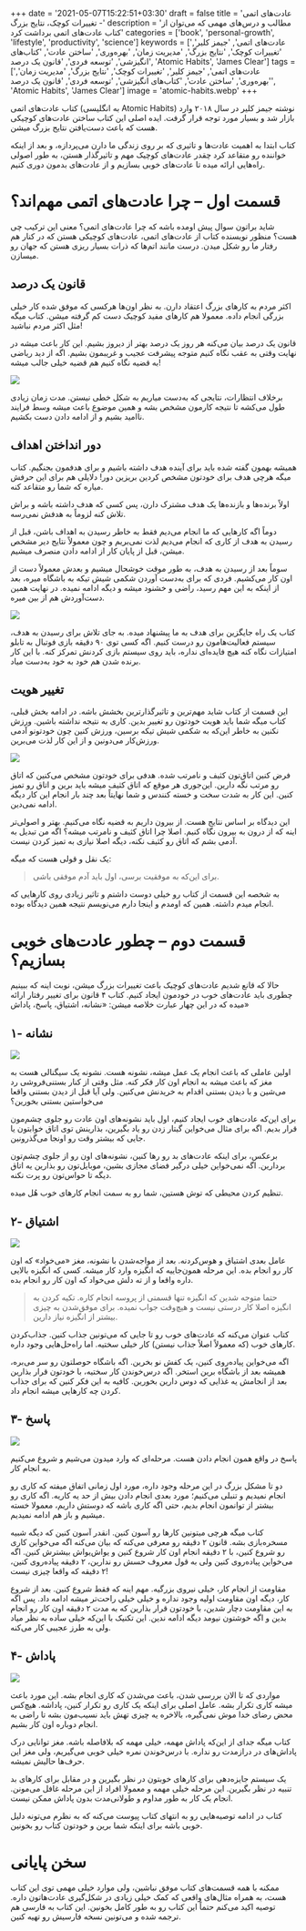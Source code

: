 +++
date = '2021-05-07T15:22:51+03:30'
draft = false
title = 'عادت‌های اتمی - تغییرات کوچک، نتایج بزرگ'
description = 'مطالب و درس‌های مهمی که می‌توان از کتاب عادت‌های اتمی برداشت کرد'
categories = ['book', 'personal-growth', 'lifestyle', 'productivity', 'science']
keywords = ['عادت‌های اتمی', 'جیمز کلیر', 'تغییرات کوچک', 'نتایج بزرگ', 'مدیریت زمان', 'بهره‌وری', 'ساختن عادت', 'کتاب‌های انگیزشی', 'توسعه فردی', 'قانون یک درصد', 'Atomic Habits', 'James Clear']
tags = ['عادت‌های اتمی', 'جیمز کلیر', 'تغییرات کوچک', 'نتایج بزرگ', 'مدیریت زمان', 'بهره‌وری', 'ساختن عادت', 'کتاب‌های انگیزشی', 'توسعه فردی', 'قانون یک درصد', 'Atomic Habits', 'James Clear']
image = 'atomic-habits.webp'
+++

کتاب عادت‌های اتمی (به انگلیسی Atomic Habits) نوشته جیمز کلیر در سال ۲۰۱۸ وارد بازار شد و بسیار مورد توجه قرار گرفت. ایده اصلی این کتاب ساختن عادت‌های کوچیکی هست که باعث دست‌یافتن نتایج بزرگ میشن.

کتاب ابتدا به اهمیت عادت‌ها و تاثیری که بر روی زندگی ما دارن می‌پردازه، و بعد از اینکه خواننده رو متقاعد کرد چقدر عادت‌های کوچیک مهم و تاثیرگذار هستن، به طور اصولی راه‌هایی ارائه میده تا عادت‌های خوبی بسازیم و از عادت‌های بدمون دوری کنیم.
# قسمت اول – چرا عادت‌های اتمی مهم‌اند؟
شاید براتون سوال پیش اومده باشه که چرا عادت‌های اتمی؟ معنی این ترکیب چی هست؟ منظور نویسنده کتاب از عادت‌های اتمی، عادت‌های کوچیکی هستن که در کنار هم رفتار ما رو شکل میدن. درست مانند اتم‌ها که ذرات بسیار ریزی هستن که جهان رو میسازن.
## قانون یک درصد
اکثر مردم به کارهای بزرگ اعتقاد دارن. به نظر اون‌ها هرکسی که موفق شده کار خیلی بزرگی انجام داده. معمولا هم کارهای مفید کوچیک دست کم گرفته میشن. کتاب میگه مثل اکثر مردم نباشید!

قانون یک درصد بیان می‌کنه هر روز یک درصد بهتر از دیروز بشیم. این کار باعث میشه در نهایت وقتی به عقب نگاه کنیم متوجه پیشرفت عجیب و غریبمون بشیم. اگه از دید ریاضی به قضیه نگاه کنیم هم قضیه خیلی جالب میشه!

![](one-percent-diagram.webp)

برخلاف انتظارات، نتایجی که به‌دست میاریم به شکل خطی نیستن. مدت زمان زیادی طول می‌کشه تا نتیجه کارمون مشخص بشه و همین موضوع باعث میشه وسط فرایند ناامید بشیم و از ادامه دادن دست بکشیم.
## دور انداختن اهداف
همیشه بهمون گفته شده باید برای آینده هدف داشته باشیم و برای هدفمون بجنگیم. کتاب میگه هرچی هدف برای خودتون مشخص کردین بریزین دور! دلایلی هم برای این حرفش میاره که شما رو متقاعد کنه.

اولاً برنده‌ها و بازنده‌ها یک هدف مشترک دارن، پس کسی که هدف داشته باشه و براش تلاش کنه لزوماً به هدفش نمی‌رسه.

دوماً اگه کارهایی که ما انجام می‌دیم فقط به خاطر رسیدن به اهداف باشن، قبل از رسیدن به هدف از کاری که انجام می‌دیم لذت نمی‌بریم و چون معمولاً نتایج دیر مشخص میشن، قبل از پایان کار از ادامه دادن منصرف میشیم.

سوماً بعد از رسیدن به هدف، به طور موقت خوشحال میشیم و بعدش معمولاً دست از اون کار می‌کشیم. فردی که برای به‌دست آوردن شکمی شیش تیکه به باشگاه میره، بعد از اینکه به این مهم رسید، راضی و خشنود میشه و دیگه ادامه نمیده. در نهایت همین دست‌آوردش هم از بین میره.

![](goal-vs-system.webp)

کتاب یک راه جایگزین برای هدف به ما پیشنهاد میده. به جای تلاش برای رسیدن به هدف، سیستم فعالیت‌هامون رو درست کنیم. اگه کسی توی ۹۰ دقیقه بازی فوتبال به تابلو امتیازات نگاه کنه هیچ فایده‌ای نداره، باید روی سیستم بازی کردنش تمرکز کنه. با این کار برنده شدن هم خود به خود به‌دست میاد.
## تغییر هویت
این قسمت از کتاب شاید مهم‌ترین و تاثیرگذارترین بخشش باشه. در ادامه بخش قبلی، کتاب میگه شما باید هویت خودتون رو تغییر بدین. کاری به نتیجه نداشته باشین. ورزش نکنین به خاطر این‌که به شکمی شیش تیکه برسین، ورزش کنین چون خودتونو آدمی ورزش‌کار می‌دونین و از این کار لذت می‌برین.

![](identity-process-result.webp)

فرض کنین اتاق‌تون کثیف و نامرتب شده. هدفی برای خودتون مشخص می‌کنین که اتاق رو مرتب نگه دارین. این‌جوری هر موقع که اتاق کثیف میشه باید برین و اتاق رو تمیز کنین. این کار به شدت سخت و خسته کنندس و شما نهایتاً بعد چند بار انجام این کار دیگه ادامه نمی‌دین.

این دیدگاه بر اساس نتایج هست. از بیرون داریم به قضیه نگاه می‌کنیم. بهتر و اصولی‌تر اینه که از درون به بیرون نگاه کنیم. اصلا چرا اتاق کثیف و نامرتب میشه؟ اگه من تبدیل به آدمی بشم که اتاق رو کثیف نکنه، دیگه اصلا نیازی به تمیز کردن نیست.

یک نقل و قولی هست که میگه:

> برای این‌که به موفقیت برسی، اول باید آدم موفقی باشی.

به شخصه این قسمت از کتاب رو خیلی دوست داشتم و تاثیر زیادی روی کارهایی که انجام میدم داشته. همین که اومدم و اینجا دارم می‌نویسم نتیجه همین دیدگاه بوده.
# قسمت دوم – چطور عادت‌های خوبی بسازیم؟

حالا که قانع شدیم عادت‌های کوچیک باعث تغییرات بزرگ میشن، نوبت اینه که ببینیم چطوری باید عادت‌های خوب در خودمون ایجاد کنیم. کتاب ۴ قانون برای تغییر رفتار ارائه میده که در این چهار عبارت خلاصه میشن: «نشانه، اشتیاق، پاسخ، پاداش»
## ۱- نشانه

![](cue.webp)

اولین عاملی که باعث انجام یک عمل میشه، نشونه هست. نشونه یک سیگنالی هست به مغز که باعث میشه به انجام اون کار فکر کنه. مثل وقتی از کنار بستنی‌فروشی رد می‌شین و با دیدن بستنی اقدام به خریدنش می‌کنین. ولی آیا قبل از دیدن بستنی واقعا می‌خواستین بستنی بخورین؟

برای این‌که عادت‌های خوب ایجاد کنیم، اول باید نشونه‌های اون عادت رو جلوی چشم‌مون قرار بدیم. اگه برای مثال می‌خواین گیتار زدن رو یاد بگیرین، بذارینش توی اتاق خوابتون یا جایی که بیشتر وقت رو اونجا می‌گذرونین.

برعکس، برای اینکه عادت‌های بد رو رها کنین، نشونه‌های اون رو از جلوی چشم‌تون بردارین. اگه نمی‌خواین خیلی درگیر فضای مجازی بشین، موبایل‌تون رو بذارین یه اتاق دیگه تا حواس‌تون رو پرت نکنه.

تنظیم کردن محیطی که توش هستین، شما رو به سمت انجام کارهای خوب هُل میده.
## ۲- اشتیاق

![](crave.webp)

عامل بعدی اشتیاق و هوس‌کردنه. بعد از مواجه‌شدن با نشونه، مغز «می‌خواد» که اون کار رو انجام بده. این مرحله همون‌جاییه که انگیزه وارد کار میشه. کسی که انگیزه بالایی داره واقعا و از ته دلش می‌خواد که اون کار رو انجام بده.

> حتما متوجه شدین که انگیزه تنها قسمتی از پروسه انجام کاره. تکیه کردن به انگیزه اصلا کار درستی نیست و هیچ‌وقت جواب نمیده. برای موفق‌شدن به چیزی بیشتر از انگیزه نیاز دارین.

کتاب عنوان می‌کنه که عادت‌های خوب رو تا جایی که می‌تونین جذاب کنین. جذاب‌کردن کارهای خوب (که معمولاً اصلاً جذاب نیستن)‌ کار خیلی سختیه. اما راه‌حل‌هایی وجود داره.

اگه می‌خواین پیاده‌روی کنین، یک کفش نو بخرین. اگه باشگاه حوصلتون رو سر می‌بره، همیشه بعد از باشگاه برین استخر. اگه درس‌خوندن کار سختیه، با خودتون قرار بذارین بعد از انجامش یه غذایی که دوس دارین بخورین. کافیه به این فکر کنین که برای جذاب کردن چه کارهایی میشه انجام داد.
## ۳- پاسخ

![](response.webp)

پاسخ در واقع همون انجام دادن هست. مرحله‌ای که وارد میدون می‌شیم و شروع می‌کنیم به انجام کار.

دو تا مشکل بزرگ در این مرحله وجود داره، مورد اول زمانی اتفاق میفته که کاری رو انجام نمیدیم و تنبلی می‌کنیم؛ مورد بعدی انجام دادن بیش از حد یه کاریه. اگه کاری رو بیشتر از توانمون انجام بدیم، حتی اگه کاری باشه که دوستش داریم، معمولا خسته میشیم و باز هم ادامه نمیدیم.

کتاب میگه هرچی میتونین کارها رو آسون کنین. انقدر آسون کنین که دیگه شبیه مسخره‌بازی بشه. قانون ۲ دقیقه رو معرفی می‌کنه که بیان می‌کنه اگه می‌خواین کاری رو شروع کنین، با ۲ دقیقه انجام اون کار شروع کنین و یواش‌یواش بیشترش کنین. اگه می‌خواین پیاده‌روی کنین ولی به قول معروف حسش رو ندارین، ۲ دقیقه پیاده‌روی کنین، ۲ دقیقه که واقعا چیزی نیست!

مقاومت از انجام کار، خیلی نیروی بزرگیه. مهم اینه که فقط شروع کنین. بعد از شروع کار، دیگه اون مقاومت اولیه وجود نداره و خیلی خیلی راحت‌تر میشه ادامه داد. پس اگه به این مقاومت دچار شدین، با خودتون قرار بذارین که به مدت ۲ دقیقه اون کار رو انجام بدین و اگه خوشتون نیومد دیگه ادامه ندین. این تکنیک با این‌که خیلی ساده به نظر میاد ولی به طرز عجیبی کار می‌کنه.
## ۴- پاداش

![](award.webp)

مواردی که تا الان بررسی شدن، باعث می‌شدن که کاری انجام بشه. این مورد باعث میشه کاری تکرار بشه. عامل اصلی برای اینکه یک کاری رو تکرار کنین، پاداشه. هیچ‌کس محض رضای خدا موش نمی‌گیره، بالاخره یه چیزی تهش باید نسیب‌مون بشه تا راضی به انجام دوباره اون کار بشیم.

کتاب میگه جدای از این‌که پاداش مهمه، خیلی مهمه که بلافاصله باشه. مغز توانایی درک پاداش‌های در درازمدت رو نداره. با درس‌خوندن نمره خیلی خوبی می‌گیریم، ولی مغز این حرف‌ها حالیش نمیشه.

یک سیستم جایزه‌دهی برای کارهای خوبتون در نظر بگیرین و در مقابل برای کارهای بد تنبیه در نظر بگیرین. این مرحله خیلی مهمه و معمولا افراد از این مرحله غافل می‌مونن. انجام یک کار به طور مداوم و طولانی‌مدت بدون پاداش ممکن نیست.

کتاب در ادامه توصیه‌هایی رو به انتهای کتاب پیوست می‌کنه که به نظرم می‌تونه دلیل خوبی باشه برای اینکه شما برین و خودتون کتاب رو بخونین.
# سخن پایانی
ممکنه با همه قسمت‌های کتاب موفق نباشین، ولی موارد خیلی مهمی توی این کتاب هست، به همراه مثال‌های واقعی که کمک خیلی زیادی در شکل‌گیری عادت‌هاتون داره. توصیه اکید می‌کنم حتماً این کتاب رو به طور کامل بخونین. این کتاب به فارسی هم ترجمه شده و می‌تونین نسخه فارسیش رو تهیه کنین.